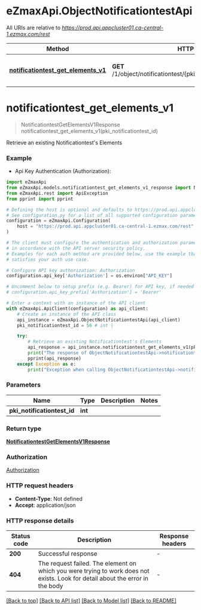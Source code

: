 # eZmaxApi.ObjectNotificationtestApi

All URIs are relative to *https://prod.api.appcluster01.ca-central-1.ezmax.com/rest*

Method | HTTP request | Description
------------- | ------------- | -------------
[**notificationtest_get_elements_v1**](ObjectNotificationtestApi.md#notificationtest_get_elements_v1) | **GET** /1/object/notificationtest/{pkiNotificationtestID}/getElements | Retrieve an existing Notificationtest&#39;s Elements


# **notificationtest_get_elements_v1**
> NotificationtestGetElementsV1Response notificationtest_get_elements_v1(pki_notificationtest_id)

Retrieve an existing Notificationtest's Elements



### Example

* Api Key Authentication (Authorization):

```python
import eZmaxApi
from eZmaxApi.models.notificationtest_get_elements_v1_response import NotificationtestGetElementsV1Response
from eZmaxApi.rest import ApiException
from pprint import pprint

# Defining the host is optional and defaults to https://prod.api.appcluster01.ca-central-1.ezmax.com/rest
# See configuration.py for a list of all supported configuration parameters.
configuration = eZmaxApi.Configuration(
    host = "https://prod.api.appcluster01.ca-central-1.ezmax.com/rest"
)

# The client must configure the authentication and authorization parameters
# in accordance with the API server security policy.
# Examples for each auth method are provided below, use the example that
# satisfies your auth use case.

# Configure API key authorization: Authorization
configuration.api_key['Authorization'] = os.environ["API_KEY"]

# Uncomment below to setup prefix (e.g. Bearer) for API key, if needed
# configuration.api_key_prefix['Authorization'] = 'Bearer'

# Enter a context with an instance of the API client
with eZmaxApi.ApiClient(configuration) as api_client:
    # Create an instance of the API class
    api_instance = eZmaxApi.ObjectNotificationtestApi(api_client)
    pki_notificationtest_id = 56 # int | 

    try:
        # Retrieve an existing Notificationtest's Elements
        api_response = api_instance.notificationtest_get_elements_v1(pki_notificationtest_id)
        print("The response of ObjectNotificationtestApi->notificationtest_get_elements_v1:\n")
        pprint(api_response)
    except Exception as e:
        print("Exception when calling ObjectNotificationtestApi->notificationtest_get_elements_v1: %s\n" % e)
```



### Parameters


Name | Type | Description  | Notes
------------- | ------------- | ------------- | -------------
 **pki_notificationtest_id** | **int**|  | 

### Return type

[**NotificationtestGetElementsV1Response**](NotificationtestGetElementsV1Response.md)

### Authorization

[Authorization](../README.md#Authorization)

### HTTP request headers

 - **Content-Type**: Not defined
 - **Accept**: application/json

### HTTP response details

| Status code | Description | Response headers |
|-------------|-------------|------------------|
**200** | Successful response |  -  |
**404** | The request failed. The element on which you were trying to work does not exists. Look for detail about the error in the body |  -  |

[[Back to top]](#) [[Back to API list]](../README.md#documentation-for-api-endpoints) [[Back to Model list]](../README.md#documentation-for-models) [[Back to README]](../README.md)

